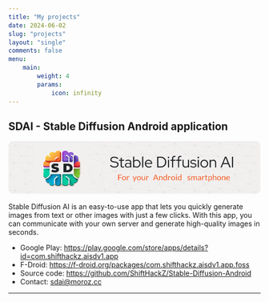 ```yaml
---
title: "My projects"
date: 2024-06-02
slug: "projects"
layout: "single"
comments: false
menu:
    main:
        weight: 4
        params: 
            icon: infinity
---
```


## SDAI - Stable Diffusion Android application

![](https://github.com/ShiftHackZ/Stable-Diffusion-Android/raw/master/docs/assets/github-header-image.png)

Stable Diffusion AI is an easy-to-use app that lets you quickly generate images from text or other images with just a few clicks. With this app, you can communicate with your own server and generate high-quality images in seconds.

- Google Play: https://play.google.com/store/apps/details?id=com.shifthackz.aisdv1.app
- F-Droid: https://f-droid.org/packages/com.shifthackz.aisdv1.app.foss
- Source code: https://github.com/ShiftHackZ/Stable-Diffusion-Android
- Contact: sdai@moroz.cc

-----

